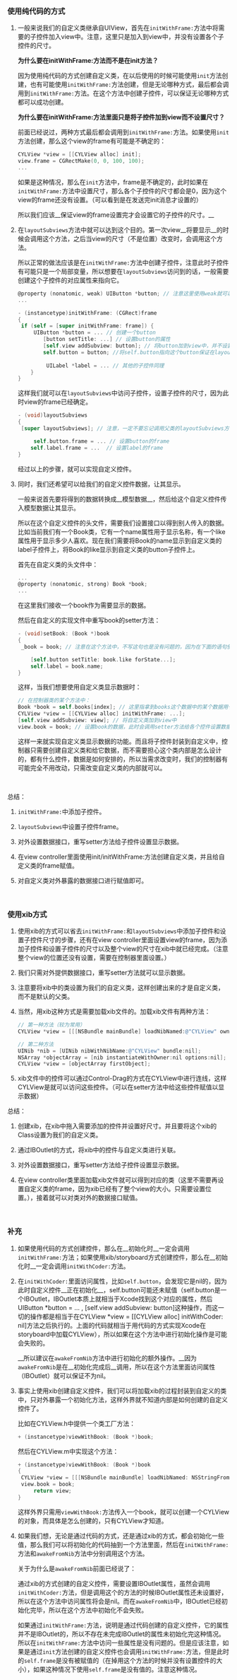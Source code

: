 ### 使用纯代码的方式

1. 一般来说我们的自定义类继承自UIView，首先在`initWithFrame:`方法中将需要的子控件加入view中。注意，这里只是加入到view中，并没有设置各个子控件的尺寸。
   
   __为什么要在initWithFrame:方法而不是在init方法？__
   
   因为使用纯代码的方式创建自定义类，在以后使用的时候可能使用`init`方法创建，也有可能使用`initWithFrame:`方法创建，但是无论哪种方式，最后都会调用到`initWithFrame:`方法。在这个方法中创建子控件，可以保证无论哪种方式都可以成功创建。
   
   __为什么要在initWithFrame:方法里面只是将子控件加到view而不设置尺寸？__
   
   前面已经说过，两种方式最后都会调用到`initWithFrame:`方法。如果使用`init`方法创建，那么这个view的frame有可能是不确定的：
   
   ``` objective-c
   CYLView *view = [[CYLView alloc] init];
   view.frame = CGRectMake(0, 0, 100, 100);
   ...
   ```
   
   如果是这种情况，那么在`init`方法中，frame是不确定的，此时如果在`initWithFrame:`方法中设置尺寸，那么各个子控件的尺寸都会是0，因为这个view的frame还没有设置。（可以看到是在发送完init消息才设置的）
   
   所以我们应该__保证view的frame设置完才会设置它的子控件的尺寸。__
   
2. 在`layoutSubviews`方法中就可以达到这个目的。第一次view__将要显示__的时候会调用这个方法，之后当view的尺寸（不是位置）改变时，会调用这个方法。
   
   所以正常的做法应该是在`initWithFrame:`方法中创建子控件，注意此时子控件有可能只是一个局部变量，所以想要在`layoutSubviews`访问到的话，一般需要创建这个子控件的对应属性来指向它。
   
   ``` objective-c
   @property (nonatomic, weak) UIButton *button; // 注意这里使用weak就可以，因为button已经被加入到self.view.subviews这个数组里。
   ...
   
   - (instancetype)initWithFrame: (CGRect)frame
   {
   	if (self = [super initWithFrame: frame]) {
       	UIButton *button = ... // 创建一个button
           [button setTitle: ...] // 设置button的属性
           [self.view addSubview: button]; // 将button加到view中，并不设置尺寸
           self.button = button; //将self.button指向这个button保证在layoutSubviews中可以访问
         	
         	UILabel *label = ... // 其他的子控件同理
       }
   }
   ```
   
   这样我们就可以在`layoutSubviews`中访问子控件，设置子控件的尺寸，因为此时view的frame已经确定。
   
   ``` objective-c
   - (void)layoutSubviews 
   {
   	[super layoutSubviews]; // 注意，一定不要忘记调用父类的layoutSubviews方法！
   
     	self.button.frame = ... // 设置button的frame
       self.label.frame = ...  // 设置label的frame
   }
   ```
   
   经过以上的步骤，就可以实现自定义控件。
   
3. 同时，我们还希望可以给我们的自定义控件数据，让其显示。
   
   一般来说首先要将得到的数据转换成__模型数据__，然后给这个自定义控件传入模型数据让其显示。
   
   所以在这个自定义控件的头文件，需要我们设置接口以得到别人传入的数据。比如当前我们有一个Book类，它有一个name属性用于显示名称，有一个like属性用于显示多少人喜欢。现在我们需要将Book的name显示到自定义类的label子控件上，将Book的like显示到自定义类的button子控件上。
   
   首先在自定义类的头文件中：
   
   ``` objective-c
   ...
   @property (nonatomic, strong) Book *book;
   ...
   ```
   
   在这里我们接收一个book作为需要显示的数据。
   
   然后在自定义的实现文件中重写book的setter方法：
   
   ``` objective-c
   - (void)setBook: (Book *)book 
   {
   	_book = book; // 注意在这个方法中，不写这句也是没有问题的，因为在下面的语句使用的是book而非self.book或_book，但是如果在其他的方法中也想要访问book这个属性，那么就需要写上，否则self.book或_book会一直是nil（因为出了这个方法的作用域，book就销毁了，如果再想访问需要有其他的引用指向它）。所以建议，要写上这句。
   
       [self.button setTitle: book.like forState...];
       self.label = book.name;
   }
   ```
   
   这样，当我们想要使用自定义类显示数据时：
   
   ``` objective-c
   // 在控制器类的某个方法中：
   Book *book = self.books[index]; // 这里指拿到books这个数据中的某个数据用于显示
   CYLView *view = [[CYLView alloc] initWithFrame: ...];
   [self.view addSubview: view]; // 将自定义类加到view中
   view.book = book; // 设置book的数据，此时会调用setter方法给各个控件设置数据
   ```
   
   这样一来就实现自定义类显示数据的功能。而且将子控件封装到自定义中，控制器只需要创建自定义类和给它数据，而不需要担心这个类内部是怎么设计的，都有什么控件，数据是如何安排的，所以当需求改变时，我们的控制器有可能完全不用改动，只需改变自定义类的内部就可以。
   
   ​

总结：

1. `initWithFrame:`中添加子控件。
   
2. `layoutSubviews`中设置子控件frame。
   
3. 对外设置数据接口，重写setter方法给子控件设置显示数据。
   
4. 在view controller里面使用init/initWithFrame:方法创建自定义类，并且给自定义类的frame赋值。
   
5. 对自定义类对外暴露的数据接口进行赋值即可。
   
   ​

### 使用xib方式

1. 使用xib的方式可以省去`initWithFrame:`和`layoutSubviews`中添加子控件和设置子控件尺寸的步骤，还有在view controller里面设置view的frame，因为添加子控件和设置子控件的尺寸以及整个view的尺寸在xib中就已经完成。（注意整个view的位置还没有设置，需要在控制器里面设置。）
   
2. 我们只需对外提供数据接口，重写setter方法就可以显示数据。
   
3. 注意要将xib中的类设置为我们的自定义类，这样创建出来的才是自定义类，而不是默认的父类。
   
4. 当然，用xib这种方式是需要加载xib文件的。加载xib文件有两种方法：
   
   ``` objective-c
   // 第一种方法（较为常用）
   CYLView *view = [[[NSBundle mainBundle] loadNibNamed:@"CYLView" owner:nil options:nil] firstObject]; // CYLView代表CYLView.xib，代表CYLView这个类对应的xib文件。这个方法返回的是一个NSArray，我们取第一个Object或最后一个（因为这个数组只有一个CYLView没有其他对象）就是需要加载的CYLView。
   
   // 第二种方法
   UINib *nib = [UINib nibWithNibName:@"CYLView" bundle:nil];
   NSArray *objectArray = [nib instantiateWithOwner:nil options:nil];
   CYLView *view = [objectArray firstObject];
   ```
   
5. xib文件中的控件可以通过Control-Drag的方式在CYLView中进行连线，这样CYLView是就可以访问这些控件。（可以在setter方法中给这些控件赋值以显示数据）



总结：

1. 创建xib，在xib中拖入需要添加的控件并设置好尺寸。并且要将这个xib的Class设置为我们的自定义类。
   
2. 通过IBOutlet的方式，将xib中的控件与自定义类进行关联。
   
3. 对外设置数据接口，重写setter方法给子控件设置显示数据。
   
4. 在view controller类里面加载xib文件就可以得到对应的类（这里不需要再设置自定义类的frame，因为xib已经有了整个view的大小。只需要设置位置。），接着就可以对类对外的数据接口赋值。
   
   ​

### 补充

1. 如果使用代码的方式创建控件，那么在__初始化时__一定会调用`initWithFrame:`方法；如果使用xib/storyboard方式创建控件，那么在__初始化时__一定会调用`initWithCoder:`方法。
   
2. 在`initWithCoder:`里面访问属性，比如`self.button`，会发现它是nil的，因为此时自定义控件__正在初始化__，self.button可能还未赋值（self.button是一个IBOutlet，IBOutlet本质上就相当于Xcode找到这个对应的属性，然后UIButton *button = … , [self.view addSubview: button]这种操作，而这一切的操作都是相当于在CYLView *view = [[CYLView alloc] initWithCoder: nil]方法之后执行的。上面的代码就相当于用代码的方式实现Xcode在storyboard中加载CYLView），所以如果在这个方法中进行初始化操作是可能会失败的。
   
   __所以建议在`awakeFromNib`方法中进行初始化的额外操作。__因为`awakeFromNib`是在__初始化完成后__调用，所以在这个方法里面访问属性（IBOutlet）就可以保证不为nil。
   
3. 事实上使用xib创建自定义控件，我们可以将加载xib的过程封装到自定义的类中，只对外暴露一个初始化方法，这样外界就不知道内部是如何创建的自定义控件了。
   
   比如在CYLView.h中提供一个类工厂方法：
   
   ``` objective-c
   + (instancetype)viewWithBook: (Book *)book;
   ```
   
   然后在CYLView.m中实现这个方法：
   
   ``` objective-c
   + (instancetype)viewWithBook: (Book *)book
   {
   	CYLView *view = [[[NSBundle mainBundle] loadNibNamed: NSStringFromClass(self) owner: nil opetions: nil] firstObject];
   	view.book = book;
     	return view;
   }
   ```
   
   这样外界只需用`viewWithBook:`方法传入一个book，就可以创建一个CYLView的对象，而具体是怎么创建的，只有CYLView才知道。
   
4. 如果我们想，无论是通过代码的方式，还是通过xib的方式，都会初始化一些值，那么我们可以将初始化的代码抽到一个方法里面，然后在`initWithFrame:`方法和`awakeFromNib`方法中分别调用这个方法。
   
   关于为什么是`awakeFromNib`前面已经说了：
   
   通过xib的方式创建的自定义控件，需要设置IBOutlet属性，虽然会调用`initWithCoder:`方法，但是调用这个的方法的时候IBOutlet属性还未设置好，所以在这个方法中访问属性将会是nil。而在`awakeFromNib`中，IBOutlet已经初始化完毕，所以在这个方法中初始化不会失败。
   
   如果通过`initWithFrame:`方法，说明是通过代码创建的自定义控件，它的属性并不是IBOutlet的，所以不存在未完成IBOutlet的属性未初始化完这种情况。所以在`initWithFrame:`方法中访问一些属性是没有问题的。但是应该注意，如果是通过`init`方法创建的自定义控件也会调用`initWithFrame:`方法，但是此时的`self.frame`是没有被赋值的（在掉用这个方法的时候并没有设置控件的大小），如果这种情况下使用`self.frame`是没有值的。注意这种情况。
   
   ​
